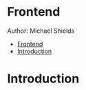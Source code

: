 # Frontend
Author: Michael Shields

- [Frontend](#frontend)
- [Introduction](#introduction)

# Introduction
